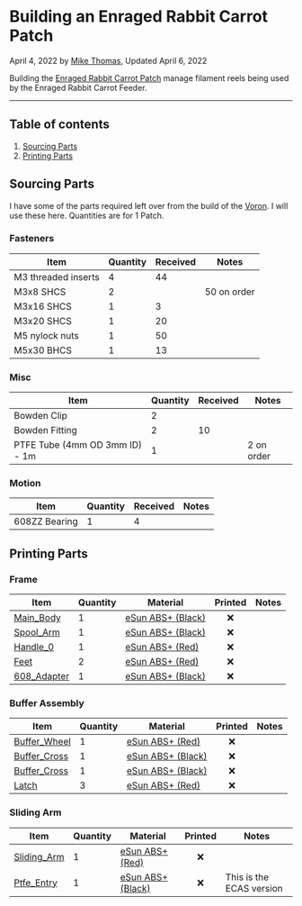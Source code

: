 # Building an Enraged Rabbit Carrot Patch

April 4, 2022 by [Mike Thomas](https://github.com/mikepthomas),
Updated April 6, 2022

Building the [Enraged Rabbit Carrot Patch](https://github.com/EtteGit/EnragedRabbitProject) manage filament reels being used by the Enraged Rabbit Carrot Feeder.

---

## Table of contents

1. [Sourcing Parts](#sourcing-parts)
2. [Printing Parts](#printing-parts)

## Sourcing Parts

I have some of the parts required left over from the build of the [Voron](printer-voron-1.8.md). I will use these here. Quantities are for 1 Patch.

### Fasteners

| Item                | Quantity | Received | Notes       |
| ------------------- | -------- | -------- | ----------- |
| M3 threaded inserts | 4        | 44       |             |
| M3x8 SHCS           | 2        |          | 50 on order |
| M3x16 SHCS          | 1        | 3        |             |
| M3x20 SHCS          | 1        | 20       |             |
| M5 nylock nuts      | 1        | 50       |             |
| M5x30 BHCS          | 1        | 13       |             |

### Misc

| Item                           | Quantity | Received | Notes      |
| ------------------------------ | -------- | -------- | ---------- |
| Bowden Clip                    | 2        |          |            |
| Bowden Fitting                 | 2        | 10       |            |
| PTFE Tube (4mm OD 3mm ID) - 1m | 1        |          | 2 on order |

### Motion

| Item          | Quantity | Received | Notes |
| ------------- | -------- | -------- | ----- |
| 608ZZ Bearing | 1        | 4        |       |

## Printing Parts

### Frame

| Item                                                                                                                 | Quantity | Material                                                | Printed | Notes |
| -------------------------------------------------------------------------------------------------------------------- | -------- | ------------------------------------------------------- | :-----: | ----- |
| [Main_Body](https://github.com/EtteGit/EnragedRabbitProject/blob/main/Carrot_Patch/STLs/Main_Body.stl)               | 1        | [eSun ABS+ (Black)](printer-filament.md#esun-abs-black) |   :x:   |       |
| [Spool_Arm](https://github.com/EtteGit/EnragedRabbitProject/blob/main/Carrot_Patch/STLs/Spool_Arm.stl)               | 1        | [eSun ABS+ (Black)](printer-filament.md#esun-abs-black) |   :x:   |       |
| [Handle_0](https://github.com/EtteGit/EnragedRabbitProject/blob/main/Carrot_Patch/STLs/Handles/%5Ba%5D_Handle_0.stl) | 1        | [eSun ABS+ (Red)](printer-filament.md#esun-abs-red)     |   :x:   |       |
| [Feet](https://github.com/EtteGit/EnragedRabbitProject/blob/main/Carrot_Patch/STLs/%5Ba%5D_Feet_x2.stl)              | 2        | [eSun ABS+ (Red)](printer-filament.md#esun-abs-red)     |   :x:   |       |
| [608_Adapter](https://github.com/EtteGit/EnragedRabbitProject/blob/main/Carrot_Patch/STLs/608_Adapter.stl)           | 1        | [eSun ABS+ (Black)](printer-filament.md#esun-abs-black) |   :x:   |       |

### Buffer Assembly

| Item                                                                                                                 | Quantity | Material                                                | Printed | Notes |
| -------------------------------------------------------------------------------------------------------------------- | -------- | ------------------------------------------------------- | :-----: | ----- |
| [Buffer_Wheel](https://github.com/EtteGit/EnragedRabbitProject/blob/main/Carrot_Patch/STLs/%5Ba%5D_Buffer_Wheel.stl) | 1        | [eSun ABS+ (Red)](printer-filament.md#esun-abs-red)     |   :x:   |       |
| [Buffer_Cross](https://github.com/EtteGit/EnragedRabbitProject/blob/main/Carrot_Patch/STLs/Buffer_Cross.stl)         | 1        | [eSun ABS+ (Black)](printer-filament.md#esun-abs-black) |   :x:   |       |
| [Buffer_Cross](https://github.com/EtteGit/EnragedRabbitProject/blob/main/Carrot_Patch/STLs/Buffer_Cross.stl)         | 1        | [eSun ABS+ (Black)](printer-filament.md#esun-abs-black) |   :x:   |       |
| [Latch](https://github.com/EtteGit/EnragedRabbitProject/blob/main/Carrot_Patch/STLs/%5Ba%5D_Latch_x3.stl)            | 3        | [eSun ABS+ (Red)](printer-filament.md#esun-abs-red)     |   :x:   |       |

### Sliding Arm

| Item                                                                                                               | Quantity | Material                                                | Printed | Notes                    |
| ------------------------------------------------------------------------------------------------------------------ | -------- | ------------------------------------------------------- | :-----: | ------------------------ |
| [Sliding_Arm](https://github.com/EtteGit/EnragedRabbitProject/blob/main/Carrot_Patch/STLs/%5Ba%5D_Sliding_Arm.stl) | 1        | [eSun ABS+ (Red)](printer-filament.md#esun-abs-red)     |   :x:   |                          |
| [Ptfe_Entry](https://github.com/EtteGit/EnragedRabbitProject/blob/main/Carrot_Patch/STLs/Ptfe_Entry_ECAS.stl)      | 1        | [eSun ABS+ (Black)](printer-filament.md#esun-abs-black) |   :x:   | This is the ECAS version |

